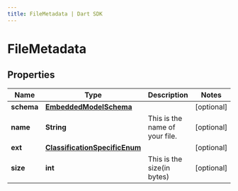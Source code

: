 ```yaml
---
title: FileMetadata | Dart SDK
---
```


# FileMetadata

## Properties
Name | Type | Description | Notes
------------ | ------------- | ------------- | -------------
**schema** | [**EmbeddedModelSchema**](EmbeddedModelSchema) |  | [optional] 
**name** | **String** | This is the name of your file. | [optional] 
**ext** | [**ClassificationSpecificEnum**](ClassificationSpecificEnum) |  | [optional] 
**size** | **int** | This is the size(in bytes) | [optional] 


